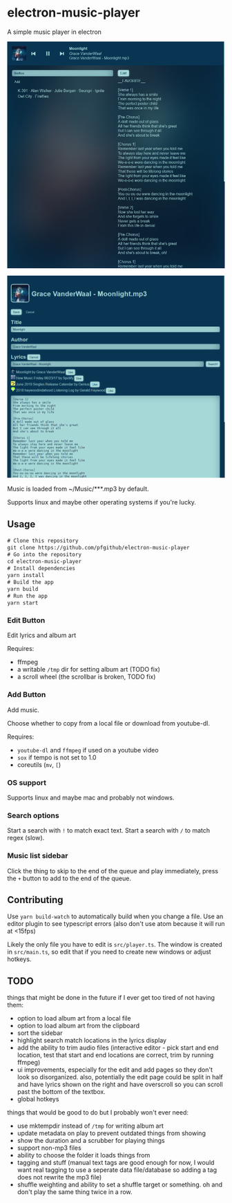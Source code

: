 # electron-music-player

A simple music player in electron

![screenshot](.github/demo-2020-08-26.png)

![screenshot](.github/demo-edit-2020-07-30.png)

Music is loaded from ~/Music/\*\*\*.mp3 by default.

Supports linux and maybe other operating systems if you're lucky.

## Usage

```
# Clone this repository
git clone https://github.com/pfgithub/electron-music-player
# Go into the repository
cd electron-music-player
# Install dependencies
yarn install
# Build the app
yarn build
# Run the app
yarn start
```

### Edit Button

Edit lyrics and album art

Requires:

- ffmpeg
- a writable `/tmp` dir for setting album art (TODO fix)
- a scroll wheel (the scrollbar is broken, TODO fix)

### Add Button

Add music.

Choose whether to copy from a local file or download from youtube-dl.

Requires:

- `youtube-dl` and `ffmpeg` if used on a youtube video
- `sox` if tempo is not set to 1.0
- coreutils (`mv`, `[`)

### OS support

Supports linux and maybe mac and probably not windows.

### Search options

Start a search with `!` to match exact text. Start a search with `/` to match regex (slow).

### Music list sidebar

Click the thing to skip to the end of the queue and play immediately, press the `+` button to add to the end of the queue.

## Contributing

Use `yarn build-watch` to automatically build when you change a file. Use an editor plugin to see typescript errors (also don't use atom because it will run at <15fps)

Likely the only file you have to edit is `src/player.ts`. The window is created in `src/main.ts`, so edit that if you need to create new windows or adjust hotkeys.

## TODO

things that might be done in the future if I ever get too tired of not having them:

- option to load album art from a local file
- option to load album art from the clipboard
- sort the sidebar
- highlight search match locations in the lyrics display
- add the ability to trim audio files (interactive editor - pick start and end location, test that start and end locations are correct, trim by running ffmpeg)
- ui improvements, especially for the edit and add pages so they don't look so disorganized. also, potentially the edit page could be split in half and have lyrics shown on the right and have overscroll so you can scroll past the bottom of the textbox.
- global hotkeys

things that would be good to do but I probably won't ever need:

- use mktempdir instead of `/tmp` for writing album art
- update metadata on play to prevent outdated things from showing
- show the duration and a scrubber for playing things
- support non-mp3 files
- ability to choose the folder it loads things from
- tagging and stuff (manual text tags are good enough for now, I would want real tagging to use a seperate data file/database so adding a tag does not rewrite the mp3 file)
- shuffle weighting and ability to set a shuffle target or something. oh and don't play the same thing twice in a row.
